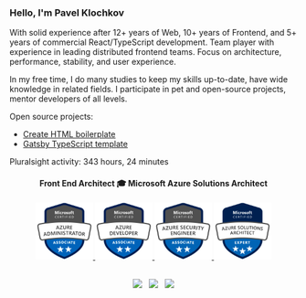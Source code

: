<h3> Hello, I'm Pavel Klochkov</h3>
<p>With solid experience after 12+ years of Web, 10+ years of Frontend, and 5+ years of commercial React/TypeScript development. Team player with experience in leading distributed frontend teams. Focus on architecture, performance, stability, and user experience.</p><p>In my free time, I do many studies to keep my skills up-to-date, have wide knowledge in related fields. I participate in pet and open-source projects, mentor developers of all levels.</p>
<p>Open source projects:</p>
<ul>
  <li><a href="https://create-html-boilerplate.dev/" target="_blank" rel="noopener norefferer" title="Create HTML boilerplate">Create HTML boilerplate</a></li>
  <li><a href="https://github.com/webtime-studio/gatsby-typescript-starter" target="_blank" rel="noopener norefferer" title="Create HTML boilerplate">Gatsby TypeScript template</a></li>
</ul>
<p>Pluralsight activity: 343 hours, 24 minutes<p>
<div align="center">
    <h4>Front End Architect 🎓 Microsoft Azure Solutions Architect</h4>
    <div>
        <a href="https://www.youracclaim.com/badges/835d4d0d-bf05-4703-801c-fd117209af72" target="_blank" rel="noopener noreferrer">
            <img src="https://raw.githubusercontent.com/ckomop0x/ckomop0x/master/azure-administrator-associate-600x600.png" height="100" alt="Pavel Klochkov – Microsoft Azure Administrator"/>
        </a>
        <a href="https://www.youracclaim.com/earner/earned/badge/835d4d0d-bf05-4703-801c-fd117209af72" target="_blank" rel="noopener noreferrer">
            <img src="https://raw.githubusercontent.com/ckomop0x/ckomop0x/master/azure-developer-associate-600x600.png" height="100"  alt="Pavel Klochkov – Microsoft Azure Developer"/>
        </a>
        <a href="https://www.youracclaim.com/earner/earned/badge/050dc8e2-a291-44f7-955e-e91dcff34d9b" target="_blank" rel="noopener noreferrer">
            <img src="https://raw.githubusercontent.com/ckomop0x/ckomop0x/master/azure-security-engineer-associate-600x600.png" height="100"  alt="Pavel Klochkov – Microsoft Azure Security Engineer"/>
        </a>
        <a href="https://www.youracclaim.com/earner/earned/badge/d030e807-601d-4964-a627-5473cfdd2763" target="_blank" rel="noopener noreferrer">
            <img src="https://raw.githubusercontent.com/ckomop0x/ckomop0x/master/azure-solutions-architect-expert-600x600.png" height="100"  alt="Pavel Klochkov – Microsoft Azure Solutions Architect"/>
        </a>
    </div>
</div>
<br>
<p align="center">
<a href="https://www.linkedin.com/in/ckomop0x/"><img height="30" src="https://raw.githubusercontent.com/tinakuzmenko/tinakuzmenko/master/001-linkedin.svg"></a>&nbsp;&nbsp;
<a href="https://www.instagram.com/ckomop0x/"><img height="30" src="https://raw.githubusercontent.com/tinakuzmenko/tinakuzmenko/master/002-instagram.svg"></a>&nbsp;&nbsp;
<a href="https://www.codewars.com/users/ckomop0x/"><img height="30" src="https://www.codewars.com/users/ckomop0x/badges/micro"></a>
</p>